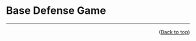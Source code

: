 <a name="#readme-top"></a>
# Base Defense Game
<hr>

<p align="right">(<a href="#readme-top">Back to top</a>)</p>
